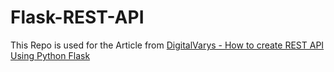# Flask-REST-API

This Repo is used for the Article from [DigitalVarys - How to create REST API Using Python Flask](https://digitalvarys.com/how-to-create-rest-api-using-python-flask)

